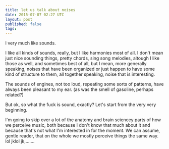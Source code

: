 ```yaml
---
title: let us talk about noises
date: 2015-07-07 02:27 UTC
layout: post
published: false
tags:
---
```


I very much like sounds.

I like all kinds of sounds, really, but I like harmonies most of all. I don't mean just nice sounding things, pretty chords, sing song melodies, altough I like those as well, and sometimes best of all, but I mean, more generally speaking, noises that have been organized or just happen to have some kind of structure to them, all together speaking, noise that is interesting.

The sounds of engines, not too loud, repeating some sorts of patterns, have always been pleasant to my ear. (as was the smell of gasoline, perhaps related?)

But ok, so what the fuck is sound, exactly? Let's start from the very very beginning.

I'm going to skip over a lot of the anatomy and brain sciencey parts of how we perceive music, both because I don't know that much about it and because that's not what I'm interested in for the moment. We can assume, gentle reader, that on the whole we mostly perceive things the same way. lol jklol jk,.......



